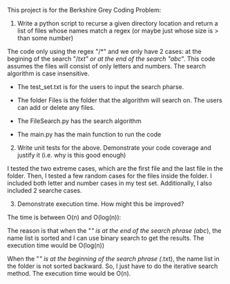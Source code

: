 This project is for the Berkshire Grey Coding Problem:

1. Write a python script to recurse a given directory location and return a list of files whose names match a regex (or maybe just whose size is > than some number)

The code only using the regex "/*" and we only have 2 cases: at the begining of the search "/*txt" or at the end of the search "abc*". This code assumes the files will consist of only letters and numbers. The search algorithm is case insensitive. 

+ The test_set.txt is for the users to input the search pharse. 

+ The folder Files is the folder that the algorithm will search on. The users can add or delete any files. 

+ The FileSearch.py has the search algorithm

+ The main.py has the main function to run the code

2. Write unit tests for the above.  Demonstrate your code coverage and justify it (i.e. why is this good enough)

I tested the two extreme cases, which are the first file and the last file in the folder. Then, I tested a few random cases for the files inside the folder. I included both letter and number cases in my test set. Additionally, I also included 2 searche cases.


3. Demonstrate execution time.  How might this be improved?

The time is between O(n) and O(log(n)):

The reason is that when the "*" is at the end of the search phrase (abc*), the name list is sorted and I can use binary search to get the results. The execution time would be O(log(n))

When the "*" is at the beginning of the search phrase (*.txt), the name list in the folder is not sorted backward. So, I just have to do the iterative search method. The execution time would be O(n).

